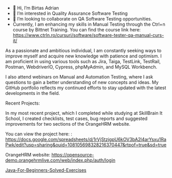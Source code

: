 - 👋 Hi, I’m Birtas Adrian
- 👀 I’m interested in Quality Assurance Software Testing
- 💞️ I’m looking to collaborate on QA Software Testing opportunities.
- Currently, I am enhancing my skills in Manual Testing through the Ctrl+n course by Bittnet Training. You can find the course link here: https://www.ctrln.ro/cursuri/software/software-tester-qa-manual-curs-it/


As a passionate and ambitious individual, I am constantly seeking ways to improve myself and acquire new knowledge with patience and optimism. I am proficient in using various tools such as Jira, Taiga, TestLink, TestRail, Postman, WebdriverIO, Cypress, phpMyAdmin, and MySQL Workbench.

I also attend webinars on Manual and Automation Testing, where I ask questions to gain a better understanding of new concepts and ideas. My GitHub portfolio reflects my continued efforts to stay updated with the latest developments in the field.

Recent Projects:

In my most recent project, which I completed while studying at SkillBrain It School, I created checklists, test cases, bug reports and suggested improvements for two sections of the OrangeHRM website. 

You can view the project here: : https://docs.google.com/spreadsheets/d/1rVjStzjgpU6kOV3bA2l4arYsxu1RaPwk/edit?usp=sharing&ouid=108105698328216370447&rtpof=true&sd=true

OrangeHRM website:
https://opensource-demo.orangehrmlive.com/web/index.php/auth/login


[Java-For-Beginners-Solved-Exercises ](/BirtasAdrian/Java-For-Beginners-Solved-Exercises)


<!---
BirtasAdrian/BirtasAdrian is a ✨ special ✨ repository because its `README.md` (this file) appears on your GitHub profile.
You can click the Preview link to take a look at your changes.
--->
